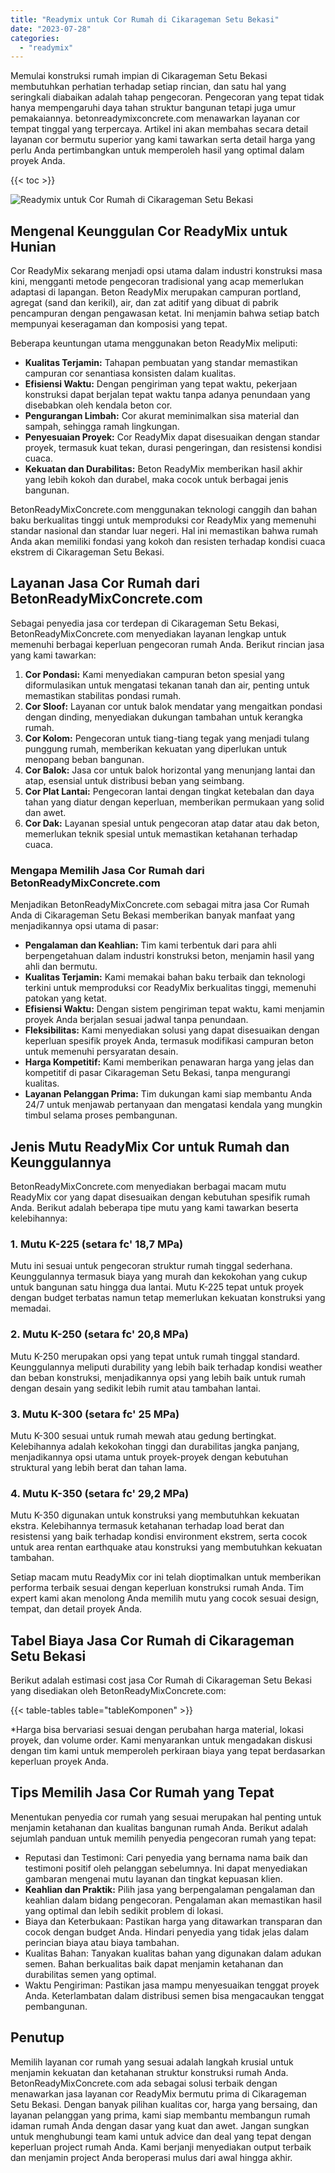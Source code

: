 ```yaml
---
title: "Readymix untuk Cor Rumah di Cikarageman Setu Bekasi"
date: "2023-07-28"
categories: 
  - "readymix"
---
```


Memulai konstruksi rumah impian di Cikarageman Setu Bekasi membutuhkan perhatian terhadap setiap rincian, dan satu hal yang seringkali diabaikan adalah tahap pengecoran. Pengecoran yang tepat tidak hanya mempengaruhi daya tahan struktur bangunan tetapi juga umur pemakaiannya. betonreadymixconcrete.com menawarkan layanan cor tempat tinggal yang terpercaya. Artikel ini akan membahas secara detail layanan cor bermutu superior yang kami tawarkan serta detail harga yang perlu Anda pertimbangkan untuk memperoleh hasil yang optimal dalam proyek Anda.

{{< toc >}}

![Readymix untuk Cor Rumah di Cikarageman Setu Bekasi](https://betoncor8.github.io/cor/harga-beton-readymix-concrete%20(35).png)

## Mengenal Keunggulan Cor ReadyMix untuk Hunian

Cor ReadyMix sekarang menjadi opsi utama dalam industri konstruksi masa kini, mengganti metode pengecoran tradisional yang acap memerlukan adaptasi di lapangan. Beton ReadyMix merupakan campuran portland, agregat (sand dan kerikil), air, dan zat aditif yang dibuat di pabrik pencampuran dengan pengawasan ketat. Ini menjamin bahwa setiap batch mempunyai keseragaman dan komposisi yang tepat.

Beberapa keuntungan utama menggunakan beton ReadyMix meliputi:

- **Kualitas Terjamin:** Tahapan pembuatan yang standar memastikan campuran cor senantiasa konsisten dalam kualitas.
- **Efisiensi Waktu:** Dengan pengiriman yang tepat waktu, pekerjaan konstruksi dapat berjalan tepat waktu tanpa adanya penundaan yang disebabkan oleh kendala beton cor.
- **Pengurangan Limbah:** Cor akurat meminimalkan sisa material dan sampah, sehingga ramah lingkungan.
- **Penyesuaian Proyek:** Cor ReadyMix dapat disesuaikan dengan standar proyek, termasuk kuat tekan, durasi pengeringan, dan resistensi kondisi cuaca.
- **Kekuatan dan Durabilitas:** Beton ReadyMix memberikan hasil akhir yang lebih kokoh dan durabel, maka cocok untuk berbagai jenis bangunan.

BetonReadyMixConcrete.com menggunakan teknologi canggih dan bahan baku berkualitas tinggi untuk memproduksi cor ReadyMix yang memenuhi standar nasional dan standar luar negeri. Hal ini memastikan bahwa rumah Anda akan memiliki fondasi yang kokoh dan resisten terhadap kondisi cuaca ekstrem di Cikarageman Setu Bekasi.

## Layanan Jasa Cor Rumah dari BetonReadyMixConcrete.com

Sebagai penyedia jasa cor terdepan di Cikarageman Setu Bekasi, BetonReadyMixConcrete.com menyediakan layanan lengkap untuk memenuhi berbagai keperluan pengecoran rumah Anda. Berikut rincian jasa yang kami tawarkan:

1. **Cor Pondasi:** Kami menyediakan campuran beton spesial yang diformulasikan untuk mengatasi tekanan tanah dan air, penting untuk memastikan stabilitas pondasi rumah.
2. **Cor Sloof:** Layanan cor untuk balok mendatar yang mengaitkan pondasi dengan dinding, menyediakan dukungan tambahan untuk kerangka rumah.
3. **Cor Kolom:** Pengecoran untuk tiang-tiang tegak yang menjadi tulang punggung rumah, memberikan kekuatan yang diperlukan untuk menopang beban bangunan.
4. **Cor Balok:** Jasa cor untuk balok horizontal yang menunjang lantai dan atap, esensial untuk distribusi beban yang seimbang.
5. **Cor Plat Lantai:** Pengecoran lantai dengan tingkat ketebalan dan daya tahan yang diatur dengan keperluan, memberikan permukaan yang solid dan awet.
6. **Cor Dak:** Layanan spesial untuk pengecoran atap datar atau dak beton, memerlukan teknik spesial untuk memastikan ketahanan terhadap cuaca.

### Mengapa Memilih Jasa Cor Rumah dari BetonReadyMixConcrete.com

Menjadikan BetonReadyMixConcrete.com sebagai mitra jasa Cor Rumah Anda di Cikarageman Setu Bekasi memberikan banyak manfaat yang menjadikannya opsi utama di pasar:

- **Pengalaman dan Keahlian:** Tim kami terbentuk dari para ahli berpengetahuan dalam industri konstruksi beton, menjamin hasil yang ahli dan bermutu.
- **Kualitas Terjamin:** Kami memakai bahan baku terbaik dan teknologi terkini untuk memproduksi cor ReadyMix berkualitas tinggi, memenuhi patokan yang ketat.
- **Efisiensi Waktu:** Dengan sistem pengiriman tepat waktu, kami menjamin proyek Anda berjalan sesuai jadwal tanpa penundaan.
- **Fleksibilitas:** Kami menyediakan solusi yang dapat disesuaikan dengan keperluan spesifik proyek Anda, termasuk modifikasi campuran beton untuk memenuhi persyaratan desain.
- **Harga Kompetitif:** Kami memberikan penawaran harga yang jelas dan kompetitif di pasar Cikarageman Setu Bekasi, tanpa mengurangi kualitas.
- **Layanan Pelanggan Prima:** Tim dukungan kami siap membantu Anda 24/7 untuk menjawab pertanyaan dan mengatasi kendala yang mungkin timbul selama proses pembangunan.

## Jenis Mutu ReadyMix Cor untuk Rumah dan Keunggulannya

BetonReadyMixConcrete.com menyediakan berbagai macam mutu ReadyMix cor yang dapat disesuaikan dengan kebutuhan spesifik rumah Anda. Berikut adalah beberapa tipe mutu yang kami tawarkan beserta kelebihannya:

### 1\. Mutu K-225 (setara fc' 18,7 MPa)

Mutu ini sesuai untuk pengecoran struktur rumah tinggal sederhana. Keunggulannya termasuk biaya yang murah dan kekokohan yang cukup untuk bangunan satu hingga dua lantai. Mutu K-225 tepat untuk proyek dengan budget terbatas namun tetap memerlukan kekuatan konstruksi yang memadai.

### 2\. Mutu K-250 (setara fc' 20,8 MPa)

Mutu K-250 merupakan opsi yang tepat untuk rumah tinggal standard. Keunggulannya meliputi durability yang lebih baik terhadap kondisi weather dan beban konstruksi, menjadikannya opsi yang lebih baik untuk rumah dengan desain yang sedikit lebih rumit atau tambahan lantai.

### 3\. Mutu K-300 (setara fc' 25 MPa)

Mutu K-300 sesuai untuk rumah mewah atau gedung bertingkat. Kelebihannya adalah kekokohan tinggi dan durabilitas jangka panjang, menjadikannya opsi utama untuk proyek-proyek dengan kebutuhan struktural yang lebih berat dan tahan lama.

### 4\. Mutu K-350 (setara fc' 29,2 MPa)

Mutu K-350 digunakan untuk konstruksi yang membutuhkan kekuatan ekstra. Kelebihannya termasuk ketahanan terhadap load berat dan resistensi yang baik terhadap kondisi environment ekstrem, serta cocok untuk area rentan earthquake atau konstruksi yang membutuhkan kekuatan tambahan.

Setiap macam mutu ReadyMix cor ini telah dioptimalkan untuk memberikan performa terbaik sesuai dengan keperluan konstruksi rumah Anda. Tim expert kami akan menolong Anda memilih mutu yang cocok sesuai design, tempat, dan detail proyek Anda.

## Tabel Biaya Jasa Cor Rumah di Cikarageman Setu Bekasi

Berikut adalah estimasi cost jasa Cor Rumah di Cikarageman Setu Bekasi yang disediakan oleh BetonReadyMixConcrete.com:

{{< table-tables table="tableKomponen" >}}

\*Harga bisa bervariasi sesuai dengan perubahan harga material, lokasi proyek, dan volume order. Kami menyarankan untuk mengadakan diskusi dengan tim kami untuk memperoleh perkiraan biaya yang tepat berdasarkan keperluan proyek Anda.

## Tips Memilih Jasa Cor Rumah yang Tepat

Menentukan penyedia cor rumah yang sesuai merupakan hal penting untuk menjamin ketahanan dan kualitas bangunan rumah Anda. Berikut adalah sejumlah panduan untuk memilih penyedia pengecoran rumah yang tepat:

- Reputasi dan Testimoni: Cari penyedia yang bernama nama baik dan testimoni positif oleh pelanggan sebelumnya. Ini dapat menyediakan gambaran mengenai mutu layanan dan tingkat kepuasan klien.
- **Keahlian dan Praktik:** Pilih jasa yang berpengalaman pengalaman dan keahlian dalam bidang pengecoran. Pengalaman akan memastikan hasil yang optimal dan lebih sedikit problem di lokasi.
- Biaya dan Keterbukaan: Pastikan harga yang ditawarkan transparan dan cocok dengan budget Anda. Hindari penyedia yang tidak jelas dalam perincian biaya atau biaya tambahan.
- Kualitas Bahan: Tanyakan kualitas bahan yang digunakan dalam adukan semen. Bahan berkualitas baik dapat menjamin ketahanan dan durabilitas semen yang optimal.
- Waktu Pengiriman: Pastikan jasa mampu menyesuaikan tenggat proyek Anda. Keterlambatan dalam distribusi semen bisa mengacaukan tenggat pembangunan.

## Penutup

Memilih layanan cor rumah yang sesuai adalah langkah krusial untuk menjamin kekuatan dan ketahanan struktur konstruksi rumah Anda. BetonReadyMixConcrete.com ada sebagai solusi terbaik dengan menawarkan jasa layanan cor ReadyMix bermutu prima di Cikarageman Setu Bekasi. Dengan banyak pilihan kualitas cor, harga yang bersaing, dan layanan pelanggan yang prima, kami siap membantu membangun rumah idaman rumah Anda dengan dasar yang kuat dan awet. Jangan sungkan untuk menghubungi team kami untuk advice dan deal yang tepat dengan keperluan project rumah Anda. Kami berjanji menyediakan output terbaik dan menjamin project Anda beroperasi mulus dari awal hingga akhir.
